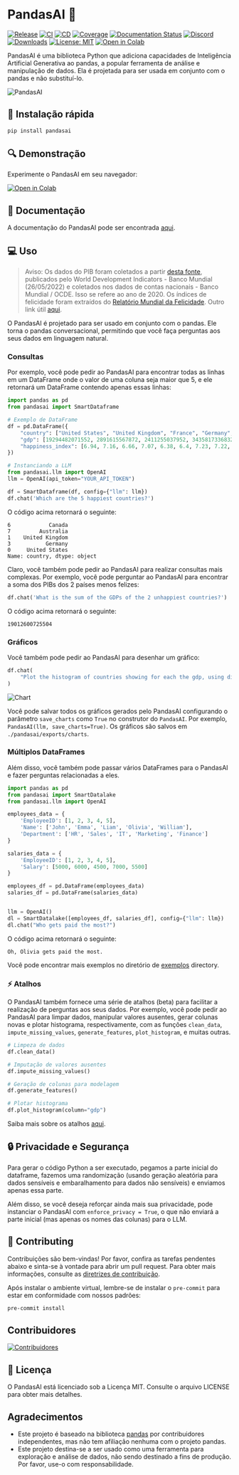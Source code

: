 # PandasAI 🐼

[![Release](https://img.shields.io/pypi/v/pandasai?label=Release&style=flat-square)](https://pypi.org/project/pandasai/)
[![CI](https://github.com/gventuri/pandas-ai/actions/workflows/ci.yml/badge.svg)](https://github.com/gventuri/pandas-ai/actions/workflows/ci.yml/badge.svg)
[![CD](https://github.com/gventuri/pandas-ai/actions/workflows/cd.yml/badge.svg)](https://github.com/gventuri/pandas-ai/actions/workflows/cd.yml/badge.svg)
[![Coverage](https://codecov.io/gh/gventuri/pandas-ai/branch/main/graph/badge.svg)](https://codecov.io/gh/gventuri/pandas-ai)
[![Documentation Status](https://readthedocs.org/projects/pandas-ai/badge/?version=latest)](https://pandas-ai.readthedocs.io/en/latest/?badge=latest)
[![Discord](https://dcbadge.vercel.app/api/server/kF7FqH2FwS?style=flat&compact=true)](https://discord.gg/kF7FqH2FwS)
[![Downloads](https://static.pepy.tech/badge/pandasai)](https://pepy.tech/project/pandasai) [![License: MIT](https://img.shields.io/badge/License-MIT-yellow.svg)](https://opensource.org/licenses/MIT)
[![Open in Colab](https://camo.githubusercontent.com/84f0493939e0c4de4e6dbe113251b4bfb5353e57134ffd9fcab6b8714514d4d1/68747470733a2f2f636f6c61622e72657365617263682e676f6f676c652e636f6d2f6173736574732f636f6c61622d62616467652e737667)](https://colab.research.google.com/drive/1ZnO-njhL7TBOYPZaqvMvGtsjckZKrv2E?usp=sharing)

PandasAI é uma biblioteca Python que adiciona capacidades de Inteligência Artificial Generativa ao pandas, a popular ferramenta de análise e manipulação de dados. Ela é projetada para ser usada em conjunto com o pandas e não substituí-lo.

<!-- Add images/pandas-ai.png -->

![PandasAI](images/pandas-ai.png?raw=true)

## 🔧 Instalação rápida

```bash
pip install pandasai
```

## 🔍 Demonstração

Experimente o PandasAI em seu navegador:

[![Open in Colab](https://camo.githubusercontent.com/84f0493939e0c4de4e6dbe113251b4bfb5353e57134ffd9fcab6b8714514d4d1/68747470733a2f2f636f6c61622e72657365617263682e676f6f676c652e636f6d2f6173736574732f636f6c61622d62616467652e737667)](https://colab.research.google.com/drive/1ZnO-njhL7TBOYPZaqvMvGtsjckZKrv2E?usp=sharing)

## 📖 Documentação

A documentação do PandasAI pode ser encontrada [aqui](https://pandas-ai.readthedocs.io/en/latest/).

## 💻 Uso

> Aviso: Os dados do PIB foram coletados a partir [desta fonte](https://ourworldindata.org/grapher/gross-domestic-product?tab=table), publicados pelo World Development Indicators - Banco Mundial (26/05/2022) e coletados nos dados de contas nacionais - Banco Mundial / OCDE. Isso se refere ao ano de 2020. Os índices de felicidade foram extraídos do [Relatório Mundial da Felicidade](https://ftnnews.com/images/stories/documents/2020/WHR20.pdf). Outro link útil [aqui](https://data.world/makeovermonday/2020w19-world-happiness-report-2020).

O PandasAI é projetado para ser usado em conjunto com o pandas. Ele torna o pandas conversacional, permitindo que você faça perguntas aos seus dados em linguagem natural.

### Consultas

Por exemplo, você pode pedir ao PandasAI para encontrar todas as linhas em um DataFrame onde o valor de uma coluna seja maior que 5, e ele retornará um DataFrame contendo apenas essas linhas:

```python
import pandas as pd
from pandasai import SmartDataframe

# Exemplo de DataFrame
df = pd.DataFrame({
    "country": ["United States", "United Kingdom", "France", "Germany", "Italy", "Spain", "Canada", "Australia", "Japan", "China"],
    "gdp": [19294482071552, 2891615567872, 2411255037952, 3435817336832, 1745433788416, 1181205135360, 1607402389504, 1490967855104, 4380756541440, 14631844184064],
    "happiness_index": [6.94, 7.16, 6.66, 7.07, 6.38, 6.4, 7.23, 7.22, 5.87, 5.12]
})

# Instanciando a LLM
from pandasai.llm import OpenAI
llm = OpenAI(api_token="YOUR_API_TOKEN")

df = SmartDataframe(df, config={"llm": llm})
df.chat('Which are the 5 happiest countries?')
```

O código acima retornará o seguinte:

```shell
6            Canada
7         Australia
1    United Kingdom
3           Germany
0     United States
Name: country, dtype: object
```

Claro, você também pode pedir ao PandasAI para realizar consultas mais complexas. Por exemplo, você pode perguntar ao PandasAI para encontrar a soma dos PIBs dos 2 países menos felizes:

```python
df.chat('What is the sum of the GDPs of the 2 unhappiest countries?')
```

O código acima retornará o seguinte:

```shell
19012600725504
```

### Gráficos

Você também pode pedir ao PandasAI para desenhar um gráfico:

```python
df.chat(
    "Plot the histogram of countries showing for each the gdp, using different colors for each bar",
)
```

![Chart](images/histogram-chart.png?raw=true)

Você pode salvar todos os gráficos gerados pelo PandasAI configurando o parâmetro `save_charts` como `True` no construtor do `PandasAI`. Por exemplo, `PandasAI(llm, save_charts=True)`. Os gráficos são salvos em `./pandasai/exports/charts`.

### Múltiplos DataFrames

Além disso, você também pode passar vários DataFrames para o PandasAI e fazer perguntas relacionadas a eles.

```python
import pandas as pd
from pandasai import SmartDatalake
from pandasai.llm import OpenAI

employees_data = {
    'EmployeeID': [1, 2, 3, 4, 5],
    'Name': ['John', 'Emma', 'Liam', 'Olivia', 'William'],
    'Department': ['HR', 'Sales', 'IT', 'Marketing', 'Finance']
}

salaries_data = {
    'EmployeeID': [1, 2, 3, 4, 5],
    'Salary': [5000, 6000, 4500, 7000, 5500]
}

employees_df = pd.DataFrame(employees_data)
salaries_df = pd.DataFrame(salaries_data)


llm = OpenAI()
dl = SmartDatalake([employees_df, salaries_df], config={"llm": llm})
dl.chat("Who gets paid the most?")
```

O código acima retornará o seguinte:

```console
Oh, Olivia gets paid the most.
```

Você pode encontrar mais exemplos no diretório de [exemplos](examples) directory.

### ⚡️ Atalhos

O PandasAI também fornece uma série de atalhos (beta) para facilitar a realização de perguntas aos seus dados. Por exemplo, você pode pedir ao PandasAI para limpar dados, manipular valores ausentes, gerar colunas novas e plotar histograma, respectivamente, com as funções `clean_data`, `impute_missing_values`, `generate_features`, `plot_histogram`, e muitas outras.

```python
# Limpeza de dados
df.clean_data()

# Imputação de valores ausentes
df.impute_missing_values()

# Geração de colunas para modelagem
df.generate_features()

# Plotar histograma
df.plot_histogram(column="gdp")
```

Saiba mais sobre os atalhos [aqui](https://pandas-ai.readthedocs.io/en/latest/shortcuts/).

## 🔒 Privacidade e Segurança

Para gerar o código Python a ser executado, pegamos a parte inicial do dataframe, fazemos uma randomização (usando geração aleatória para dados sensíveis e embaralhamento para dados não sensíveis) e enviamos apenas essa parte.

Além disso, se você deseja reforçar ainda mais sua privacidade, pode instanciar o PandasAI com `enforce_privacy = True`, o que não enviará a parte inicial (mas apenas os nomes das colunas) para o LLM.

## 🤝 Contributing

Contribuições são bem-vindas! Por favor, confira as tarefas pendentes abaixo e sinta-se à vontade para abrir um pull request.
Para obter mais informações, consulte as [diretrizes de contribuição](CONTRIBUTING.md).

Após instalar o ambiente virtual, lembre-se de instalar o `pre-commit` para estar em conformidade com nossos padrões:

```bash
pre-commit install
```

## Contribuidores

[![Contribuidores](https://contrib.rocks/image?repo=gventuri/pandas-ai)](https://github.com/gventuri/pandas-ai/graphs/contributors)

## 📜 Licença

O PandasAI está licenciado sob a Licença MIT. Consulte o arquivo LICENSE para obter mais detalhes.

## Agradecimentos

- Este projeto é baseado na biblioteca [pandas](https://github.com/pandas-dev/pandas) por contribuidores independentes, mas não tem afiliação nenhuma com o projeto pandas.
- Este projeto destina-se a ser usado como uma ferramenta para exploração e análise de dados, não sendo destinado a fins de produção. Por favor, use-o com responsabilidade.
